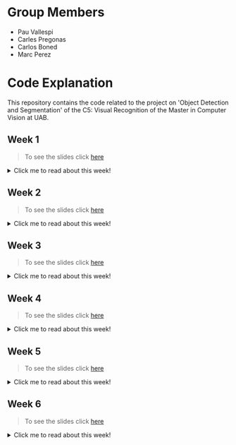 # Group Members
- Pau Vallespi
- Carles Pregonas
- Carlos Boned
- Marc Perez

# Code Explanation
This repository contains the code related to the project on 'Object Detection and Segmentation' of the C5: Visual Recognition of the Master in Computer Vision at UAB.

## Week 1
>To see the slides click [here](https://docs.google.com/presentation/d/1CoujhU4kM0HRyDuOHyaCCPdV8Ej7_X9nboHhPHJPP5E/edit?usp=sharing)  

<details>
  <summary>Click me to read about this week!</summary>

### Instructions
To run the training process, follow these steps:

1. **Set Up Environment:**
   - Make sure you have all the necessary dependencies installed. You can check the requirements in the project's `requirements.txt` file.
   - Ensure that you have access to the MCV server or set up the environment locally.

2. **Clone the Repository:**
```bash 
git clone https://github.com/marcps8/MCV-C5-G1.git
```

3. **Install requirements** 
```bash
pip install -r requirements.txt
```

4. **Run the code**
```bash
usage: model_normal.py [-h] [--load-model] [--save-plots]

optional arguments:
  -h, --help    show this help message and exit
  --load-model  Loads model from path specified in code.
  --save-plots  Stores plots to paths specified in code.
```
There are two arguments that can be used, `load-model` and `save-plots`. The first one loads the model from a specified path in the code whereas the second stores the plots in `jpg` files to the paths in the code.

</details>


## Week 2

>To see the slides click [here](https://docs.google.com/presentation/d/10djQgyC_lXfmIj28mknT_SJXyfd-LtPIwiabJMvIgsA/edit#slide=id.g2bed5711158_1_7) 

<details>
  <summary>Click me to read about this week!</summary>

### Instructions

To run the evaluation process for object detection models, follow these steps:

1. **Set Up Environment:**
   - Ensure that you have all the necessary dependencies installed. You can check the requirements in the project's `requirements.txt` file.
   - Make sure you have access to the MCV server or set up the environment locally.

2. **Clone the Repository:**
   ```bash 
   git clone https://github.com/marcps8/MCV-C5-G1.git
3. **Install requirements** 
```bash
pip install -r requirements.txt
```

4. **Run the code**
  * Evaluation Script

The evaluation script evaluates object detection models using pre-trained weights on the KITTI-MOTS dataset. This involves using the evaluation.py file. Below are the instructions for running the evaluation:

Navigate to the project directory.

Run the following command in the terminal:

```bash
usage: python evaluation.py --model-index MODEL_INDEX
```
Replace MODEL_INDEX with the index of the model you want to evaluate. Choose 0 for Faster R-CNN and 1 for Mask R-CNN.
The evaluation results will be saved in the results/evaluation/{model_name} directory.

The evaluation script utilizes the inference.py and dataset.py files to perform inference and handle dataset loading, respectively.

  * Inference Script

Additionally, you can run the inference script separately to perform inference using the object detection models on new images. This involves using the inference.py file. Here's how to do it:

Navigate to the project directory.

Run the following command in the terminal:

```bash
python inference.py --model-index MODEL_INDEX --mode MODE
```

Replace MODEL_INDEX with the index of the model you want to use (0 for Faster R-CNN and 1 for Mask R-CNN), and MODE with either "training" or "testing" depending on the dataset mode.

The inference results will be saved in the results/{model_name}/{dataset_mode}/{image_name} directory for each image processed.

The inference script utilizes the inference.py file for running inference and dataset.py for handling dataset loading.

These scripts provide a comprehensive toolset for evaluating and performing inference with object detection models trained on the KITTI-MOTS dataset.
</details>

## Week 3

>To see the slides click [here](https://docs.google.com/presentation/d/1CkdWHK1STnMNZHGVYpRNxGoxr4cdO-IuxOuMx7xC8kc/edit?usp=sharing) 

<details>
  <summary>Click me to read about this week!</summary>

### Instructions

To run the evaluation process for object detection models, follow these steps:

1. **Set Up Environment:**
   - Ensure that you have all the necessary dependencies installed. You can check the requirements in the project's `requirements.txt` file.
   - Make sure you have access to the MCV server or set up the environment locally.

2. **Clone the Repository:**
   ```bash 
   git clone https://github.com/marcps8/MCV-C5-G1.git
3. **Install requirements** 
```bash
pip install -r requirements.txt
```

4. **Run the code**
  * Resnet50 Image Retrieval

This script evaluates the image retrieval with a specified number of elements using Resnet50, showing the precision@1, precision@5 and MAP. It uses the MIT_split/train as database and MIT_split/test as queries.

Navigate to the project directory.

Run the following command in the terminal:

```bash
usage: python resnet_retrieval.py --k K_NEIGHBOURS --method RETRIEVAL_METHOD
```
Replace K_NEIGHBOURS with the number of neihbours to perform the retrieval metrics and RETRIEVAL_METHOD with a string as KNN, NN or FAISS (by default KNN).

  * Metric Learning Script 

This script provides functionalities for training and evaluating a metric learning model for image retrieval using a siamese or triplet network architecture.
Navigate to the project directory.
Run the following command in the terminal to execute the script for evaluation:
```bash
python metric_learning.py --process eval
```
The rest of the arguments (optional) are the following:
`--out-path` is the path to the output directory. Default is `/export/home/group01/MCV-C5-G1/Week3/`.
`--embed-size` is the embedding size for the metric learning model. Default is `32`.
`--batch-size` as batch size for training. Default is `64`.
`--arch-type`, the architecture type for the metric learning model. Choose between `siamese` or `triplet`. Default is `siamese`.
`--epochs` for number of epochs for training. Default is `10`.
`--process` defines the process to execute. Choose between `eval` for evaluation and `retrieve` for retrieval. Default is `eval`.

  * Coco retrieval 

The ```bash coco_retrieval.py``` script performs image retrieval using a pre-trained Faster R-CNN model fine-tuned on COCO dataset. It extracts features from the database images and performs k-nearest neighbor (k-NN) search to retrieve similar images for validation and test datasets. The script also includes visualization of t-SNE transformed features and COCO class-based color-coded plots. It supports training, evaluation, and visualization functionalities.

Run the following command in the terminal to execute the script:
```bash
python coco_retrieval.py
```
</details>

## Week 4

>To see the slides click [here](https://docs.google.com/presentation/d/1DmCwsStIktRPHN3IOHt3m_z29UOQlXI_Cq2a6QjipuM/edit?usp=sharing) 

<details>
  <summary>Click me to read about this week!</summary>
</details>

## Week 5

>To see the slides click [here](https://docs.google.com/presentation/d/1M1VadhiROXX68Dbb5Q60gxvGzTkFQ2q84CkjliEygQU/edit?usp=sharing) 

<details>
  <summary>Click me to read about this week!</summary>
  
### Instructions

To run the evaluation process for object detection models, follow these steps:

1. **Set Up Environment:**
  - Ensure that you have all the necessary dependencies installed. You can check the requirements in the project's `requirements.txt` file.
  - Make sure you have access to the MCV server or set up the environment locally.

2. **Clone the Repository:**
```bash 
git clone https://github.com/marcps8/MCV-C5-G1.git
```

3. **Install requirements** 
```bash
pip install -r requirements.txt
```

4. **Run the code**

To perform the captions analysis and generate the keywords and verbs to generate new captions just run the following: 
```bash
CPU usage: python data_analysis_verbs.py
GPU usage: sbatch data_analysis
```
It will generate a sentences_info_more_500.txt file on the main root with all the nouns-verbs pairs for generating the captions with ChatGPT 3.5

In purpose to generate new images for our training, we use a script that gets a prompt and a model ID and generates new images.
```bash
usage: image_generator.py [-h] [--prompt PROMPT] [--model MODEL] 

optional arguments:
  -h, --help            show this help message and exit
  --prompt PROMPT: Prompt to generate the image.
  --model MODEL: Model ID of the model we want to generate the image with , must be one of [
        stabilityai/stable-diffusion-2-1,
        stabilityai/sd-turbo,
        stabilityai/stable-diffusion-xl-base-1.0,
        stabilityai/sdxl-turbo,
    ].
```

The training process starts by specifying the number of epochs, the embed size and the batch size. In order to run the training of the text2image model, you can run the following:
```bash
usage: txt2img_train.py [-h] [--embed-size EMBED_SIZE] [--batch-size BATCH_SIZE] [--epochs EPOCHS] [--sample-size SAMPLE_SIZE]

optional arguments:
  -h, --help            show this help message and exit
  --embed-size EMBED_SIZE: Embed size used for the features.
  --batch-size BATCH_SIZE: Batch size used in the training.
  --epochs EPOCHS: Number of epochs.
  --sample-size SAMPLE_SIZE: Float [0, 1] indicating the amount of data to use from the train dataset.
```
  
The retrieval process uses a model already trained and it generates results for each caption in the validation set. It can be run using the following command:
```bash
usage: txt2img_retrieve.py [-h] [--embed-size EMBED_SIZE] [--batch-size BATCH_SIZE] [--model-name MODEL_NAME] [--embed-name EMBED_NAME]

optional arguments:
  -h, --help            show this help message and exit
  --embed-size EMBED_SIZE: Embed size used for the features.
  --batch-size BATCH_SIZE: Batch size used in the training.
  --model-name MODEL_NAME: Weights filename used for the model.
  --embed-name EMBED_NAME: Weights filename used for the embbeding layer.
```

The results will be stored under the Week5/results folder, in the format of a dictionary where each key is the caption and the value an array containing five image ids (the five nearest neighbors).
</details>

## Week 6

>To see the slides click [here](https://docs.google.com/presentation/d/1e4rXhry45dk7iETQhAZtwQnHOqcaaPmtLEb1_aHjoS8/edit?usp=sharing) 

<details>
  <summary>Click me to read about this week!</summary>

### Instructions

To run the evaluation process for object detection models, follow these steps:

1. **Set Up Environment:**
   - Ensure that you have all the necessary dependencies installed. You can check the requirements in the project's `Week6/requirements.txt` file.
   - Make sure you have access to the MCV server or set up the environment locally.
2. **Clone the Repository:**
```bash 
git clone https://github.com/marcps8/MCV-C5-G1.git
```

3. **Install requirements** 
```bash
pip install -r requirements.txt
```
4. **Run the code**
* **Data Augmentation**: You can see the code of the generation of data in `utils/generate_samples.py`. It can be run by simply running `python` with the script name. Afterwards, the `utils/face_cropper.py` script has to be run in order to crop the faces from the images. Please, update all paths to match whatever necessary.
* **Downsampling**: The script using for downsampling data can be found in `utils/downsample_data.py`. As before, it can be run by simply calling `python` and the name of the script.
* **Image-only classifier**: Within the `models` folder, you can find files with structure `X_augmentation_IncephtionResnetV1.py`, where X can be either `baseline`, `augmented` or `undersampled`. These files follow the same structure as the one given as example.

</details>